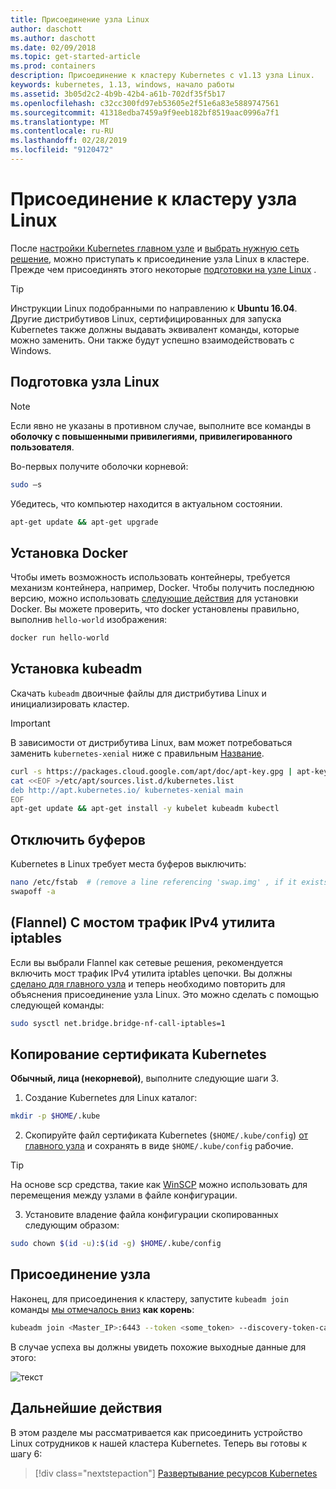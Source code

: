 ```yaml
---
title: Присоединение узла Linux
author: daschott
ms.author: daschott
ms.date: 02/09/2018
ms.topic: get-started-article
ms.prod: containers
description: Присоединение к кластеру Kubernetes с v1.13 узла Linux.
keywords: kubernetes, 1.13, windows, начало работы
ms.assetid: 3b05d2c2-4b9b-42b4-a61b-702df35f5b17
ms.openlocfilehash: c32cc300fd97eb53605e2f51e6a83e5889747561
ms.sourcegitcommit: 41318edba7459a9f9eeb182bf8519aac0996a7f1
ms.translationtype: MT
ms.contentlocale: ru-RU
ms.lasthandoff: 02/28/2019
ms.locfileid: "9120472"
---
```

# <a name="joining-linux-nodes-to-a-cluster"></a>Присоединение к кластеру узла Linux

После [настройки Kubernetes главном узле](creating-a-linux-master.md) и [выбрать нужную сеть решение](network-topologies.md), можно приступать к присоединение узла Linux в кластере. Прежде чем присоединять этого некоторые [подготовки на узле Linux](joining-linux-workers.md#preparing-a-linux-node) .
> [!tip]
> Инструкции Linux подобранными по направлению к **Ubuntu 16.04**. Другие дистрибутивов Linux, сертифицированных для запуска Kubernetes также должны выдавать эквивалент команды, которые можно заменить. Они также будут успешно взаимодействовать с Windows.

## <a name="preparing-a-linux-node"></a>Подготовка узла Linux

> [!NOTE]
> Если явно не указаны в противном случае, выполните все команды в **оболочку с повышенными привилегиями, привилегированного пользователя**.

Во-первых получите оболочки корневой:

```bash
sudo –s
```

Убедитесь, что компьютер находится в актуальном состоянии.

```bash
apt-get update && apt-get upgrade
```

## <a name="install-docker"></a>Установка Docker

Чтобы иметь возможность использовать контейнеры, требуется механизм контейнера, например, Docker. Чтобы получить последнюю версию, можно использовать [следующие действия](https://docs.docker.com/install/linux/docker-ce/ubuntu/) для установки Docker. Вы можете проверить, что docker установлены правильно, выполнив `hello-world` изображения:

```bash
docker run hello-world
```

## <a name="install-kubeadm"></a>Установка kubeadm

Скачать `kubeadm` двоичные файлы для дистрибутива Linux и инициализировать кластер.

> [!Important]  
> В зависимости от дистрибутива Linux, вам может потребоваться заменить `kubernetes-xenial` ниже с правильным [Название](https://wiki.ubuntu.com/Releases).

``` bash
curl -s https://packages.cloud.google.com/apt/doc/apt-key.gpg | apt-key add -
cat <<EOF >/etc/apt/sources.list.d/kubernetes.list
deb http://apt.kubernetes.io/ kubernetes-xenial main
EOF
apt-get update && apt-get install -y kubelet kubeadm kubectl 
```

## <a name="disable-swap"></a>Отключить буферов

Kubernetes в Linux требует места буферов выключить:

``` bash
nano /etc/fstab  # (remove a line referencing 'swap.img' , if it exists)
swapoff -a
```

## <a name="flannel-only-enable-bridged-ipv4-traffic-to-iptables"></a>(Flannel) С мостом трафик IPv4 утилита iptables

Если вы выбрали Flannel как сетевые решения, рекомендуется включить мост трафик IPv4 утилита iptables цепочки. Вы должны [сделано для главного узла](network-topologies.md#flannel-in-host-gateway-mode) и теперь необходимо повторить для объяснения присоединение узла Linux. Это можно сделать с помощью следующей команды:

``` bash
sudo sysctl net.bridge.bridge-nf-call-iptables=1
```

## <a name="copy-kubernetes-certificate"></a>Копирование сертификата Kubernetes

**Обычный, лица (некорневой)**, выполните следующие шаги 3.

1. Создание Kubernetes для Linux каталог:

```bash
mkdir -p $HOME/.kube
```

2. Скопируйте файл сертификата Kubernetes (`$HOME/.kube/config`) [от главного узла](./creating-a-linux-master.md#collect-cluster-information) и сохранять в виде `$HOME/.kube/config` рабочие.

> [!tip]
> На основе scp средства, такие как [WinSCP](https://winscp.net/eng/download.php) можно использовать для перемещения между узлами в файле конфигурации.

3. Установите владение файла конфигурации скопированных следующим образом:

``` bash
sudo chown $(id -u):$(id -g) $HOME/.kube/config
```

## <a name="joining-node"></a>Присоединение узла

Наконец, для присоединения к кластеру, запустите `kubeadm join` команды [мы отмечалось вниз](./creating-a-linux-master.md#initialize-master) **как корень**:

```bash
kubeadm join <Master_IP>:6443 --token <some_token> --discovery-token-ca-cert-hash <some_hash>
```

В случае успеха вы должны увидеть похожие выходные данные для этого:

![текст](./media/node-join.png)

## <a name="next-steps"></a>Дальнейшие действия

В этом разделе мы рассматривается как присоединить устройство Linux сотрудников к нашей кластера Kubernetes. Теперь вы готовы к шагу 6:
> [!div class="nextstepaction"]
> [Развертывание ресурсов Kubernetes](./deploying-resources.md)
